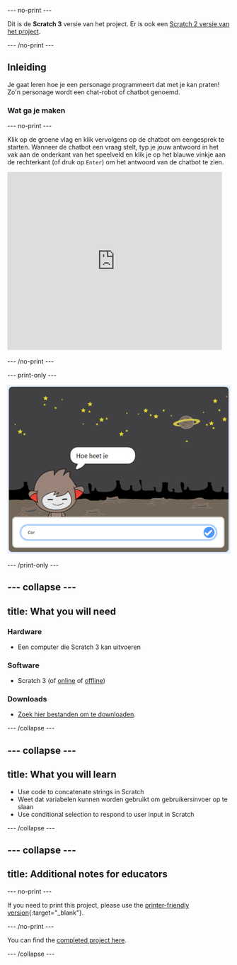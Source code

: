 \--- no-print \---

Dit is de **Scratch 3** versie van het project. Er is ook een [Scratch 2 versie van het project](https://projects.raspberrypi.org/en/projects/chatbot-scratch2).

\--- /no-print \---

## Inleiding

Je gaat leren hoe je een personage programmeert dat met je kan praten! Zo'n personage wordt een chat-robot of chatbot genoemd.

### Wat ga je maken

\--- no-print \---

Klik op de groene vlag en klik vervolgens op de chatbot om een ​​gesprek te starten. Wanneer de chatbot een vraag stelt, typ je jouw antwoord in het vak aan de onderkant van het speelveld en klik je op het blauwe vinkje aan de rechterkant (of druk op `Enter`) om het antwoord van de chatbot te zien.

<div class="scratch-preview">
  <iframe allowtransparency="true" width="485" height="402" src="https://scratch.mit.edu/projects/embed/248864190/?autostart=false" 
  frameborder="0" scrolling="no"></iframe>
</div>

\--- /no-print \---

\--- print-only \---

![voltooid project](images/chatbot-preview.png)

\--- /print-only \---

## \--- collapse \---

## title: What you will need

### Hardware

- Een computer die Scratch 3 kan uitvoeren

### Software

- Scratch 3 (of [online](https://rpf.io/scratchon) of [offline](https://rpf.io/scratchoff))

### Downloads

- [Zoek hier bestanden om te downloaden](http://rpf.io/p/en/chatbot-go).

\--- /collapse \---

## \--- collapse \---

## title: What you will learn

- Use code to concatenate strings in Scratch
- Weet dat variabelen kunnen worden gebruikt om gebruikersinvoer op te slaan
- Use conditional selection to respond to user input in Scratch

\--- /collapse \---

## \--- collapse \---

## title: Additional notes for educators

\--- no-print \---

If you need to print this project, please use the [printer-friendly version](https://projects.raspberrypi.org/en/projects/chatbot/print){:target="_blank"}.

\--- /no-print \---

You can find the [completed project here](http://rpf.io/p/en/chatbot-get).

\--- /collapse \---